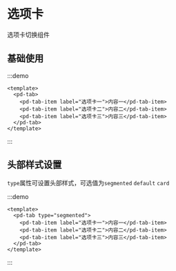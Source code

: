 # 选项卡

选项卡切换组件

## 基础使用

:::demo

```vue
<template>
  <pd-tab>
    <pd-tab-item label="选项卡一">内容一</pd-tab-item>
    <pd-tab-item label="选项卡二">内容二</pd-tab-item>
    <pd-tab-item label="选项卡三">内容三</pd-tab-item>
  </pd-tab>
</template>
```

:::

## 头部样式设置

`type`属性可设置头部样式，可选值为`segmented` `default` `card`

:::demo

```vue
<template>
  <pd-tab type="segmented">
    <pd-tab-item label="选项卡一">内容一</pd-tab-item>
    <pd-tab-item label="选项卡二">内容二</pd-tab-item>
    <pd-tab-item label="选项卡三">内容三</pd-tab-item>
  </pd-tab>
</template>
```

:::
